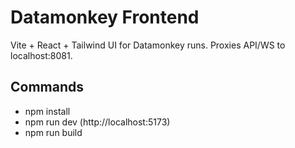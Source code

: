 # Datamonkey Frontend

Vite + React + Tailwind UI for Datamonkey runs.
Proxies API/WS to localhost:8081.

## Commands

- npm install
- npm run dev (http://localhost:5173)
- npm run build


